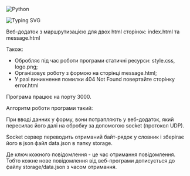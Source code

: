 ![Python](https://img.shields.io/badge/python-3670A0?style=for-the-badge&logo=python&logoColor=ffdd54)

![Typing SVG](https://readme-typing-svg.herokuapp.com?color=%2336BCF7&lines=socket_udp+Найпростіший+веб-додаток )

Веб-додаток з маршрутизацією для двох html сторінок: index.html та message.html

Також:

- Обробляє під час роботи програми статичні ресурси: style.css, logo.png;
- Організовує роботу з формою на сторінці message.html;
- У разі виникнення помилки 404 Not Found повертайте сторінку error.html

Програма працює на порту 3000.

Алгоритм роботи програми такий:

При вводі данних у форму, вони потрапляють у веб-додаток, який пересилає його далі на обробку за допомогою socket (протокол UDP).

Socket сервер переводить отриманий байт-рядок у словник і зберігає його в json файл data.json в папку storage.

Де ключ кожного повідомлення - це час отримання повідомлення. Тобто кожне нове повідомлення від веб-програми дописується до файлу storage/data.json з часом отримання.
